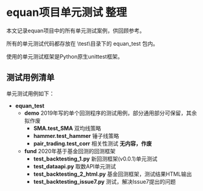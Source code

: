# equan项目单元测试 整理

本文记录equan项目中的所有单元测试案例，供回顾参考。

所有的单元测试代码都存放在 \test\目录下的 equan_test 包内。

使用的单元测试框架是Python原生unittest框架。

## 测试用例清单

单元测试用例如下：

- **equan_test**
  - **demo** 2019年写的单个回测程序的测试用例，部分通用部分可保留，其余拟作废
    - **SMA.test_SMA** 双均线策略
    - **hammer.test_hammer** 锤子线策略
    - **pair_trading.test_corr** 相关性测试 **无内容，作废**
  - **fund** 2020年基于基金回测的回测框架
    - **test_backtesting_1.py** 新回测框架(v0.0.1)单元测试
    - **test_dataapi.py** 取数API单元测试
    - **test_backtesting_2_html.py** 基金回测框架，测试结果HTML输出
    - **test_backtesting_issue7.py** 测试，解决Issue7提出的问题
